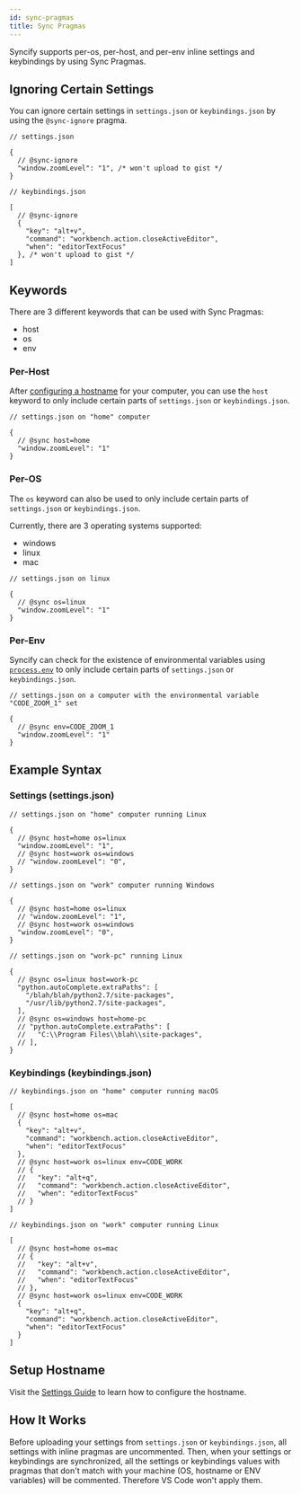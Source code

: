 ```yaml
---
id: sync-pragmas
title: Sync Pragmas
---
```


Syncify supports per-os, per-host, and per-env inline settings and keybindings by using Sync Pragmas.

## Ignoring Certain Settings

You can ignore certain settings in `settings.json` or `keybindings.json` by using the `@sync-ignore` pragma.

```
// settings.json

{
  // @sync-ignore
  "window.zoomLevel": "1", /* won't upload to gist */
}
```

```
// keybindings.json

[
  // @sync-ignore
  {
    "key": "alt+v",
    "command": "workbench.action.closeActiveEditor",
    "when": "editorTextFocus"
  }, /* won't upload to gist */
]
```

## Keywords

There are 3 different keywords that can be used with Sync Pragmas:

- host
- os
- env

### Per-Host

After [configuring a hostname](#setup-hostname) for your computer, you can use the `host` keyword to only include certain parts of `settings.json` or `keybindings.json`.

```
// settings.json on "home" computer

{
  // @sync host=home
  "window.zoomLevel": "1"
}
```

### Per-OS

The `os` keyword can also be used to only include certain parts of `settings.json` or `keybindings.json`.

Currently, there are 3 operating systems supported:

- windows
- linux
- mac

```
// settings.json on linux

{
  // @sync os=linux
  "window.zoomLevel": "1"
}
```

### Per-Env

Syncify can check for the existence of environmental variables using [`process.env`](https://nodejs.org/api/process.html#process_process_env) to only include certain parts of `settings.json` or `keybindings.json`.

```
// settings.json on a computer with the environmental variable "CODE_ZOOM_1" set

{
  // @sync env=CODE_ZOOM_1
  "window.zoomLevel": "1"
}
```

## Example Syntax

### Settings (settings.json)

```
// settings.json on "home" computer running Linux

{
  // @sync host=home os=linux
  "window.zoomLevel": "1",
  // @sync host=work os=windows
  // "window.zoomLevel": "0",
}
```

```
// settings.json on "work" computer running Windows

{
  // @sync host=home os=linux
  // "window.zoomLevel": "1",
  // @sync host=work os=windows
  "window.zoomLevel": "0",
}
```

```
// settings.json on "work-pc" running Linux

{
  // @sync os=linux host=work-pc
  "python.autoComplete.extraPaths": [
    "/blah/blah/python2.7/site-packages",
    "/usr/lib/python2.7/site-packages",
  ],
  // @sync os=windows host=home-pc
  // "python.autoComplete.extraPaths": [
  //   "C:\\Program Files\\blah\\site-packages",
  // ],
}
```

### Keybindings (keybindings.json)

```
// keybindings.json on "home" computer running macOS

[
  // @sync host=home os=mac
  {
    "key": "alt+v",
    "command": "workbench.action.closeActiveEditor",
    "when": "editorTextFocus"
  },
  // @sync host=work os=linux env=CODE_WORK
  // {
  //   "key": "alt+q",
  //   "command": "workbench.action.closeActiveEditor",
  //   "when": "editorTextFocus"
  // }
]
```

```
// keybindings.json on "work" computer running Linux

[
  // @sync host=home os=mac
  // {
  //   "key": "alt+v",
  //   "command": "workbench.action.closeActiveEditor",
  //   "when": "editorTextFocus"
  // },
  // @sync host=work os=linux env=CODE_WORK
  {
    "key": "alt+q",
    "command": "workbench.action.closeActiveEditor",
    "when": "editorTextFocus"
  }
]
```

## Setup Hostname

Visit the [Settings Guide](Settings-Guide#hostname) to learn how to configure the hostname.

## How It Works

Before uploading your settings from `settings.json` or `keybindings.json`, all settings with inline pragmas are uncommented. Then, when your settings or keybindings are synchronized, all the settings or keybindings values with pragmas that don't match with your machine (OS, hostname or ENV variables) will be commented. Therefore VS Code won't apply them.
